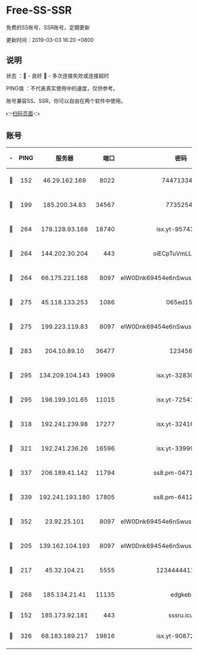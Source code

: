 # Free-SS-SSR

免费的SS账号、SSR账号，定期更新

更新时间：2019-03-03 16:20 +0800

## 说明

状态     ：🙂 - 良好 🙁 - 多次连接失败或连接超时

PING值   ：不代表真实使用中的速度，仅供参考。

账号兼容SS、SSR，你可以自由在两个软件中使用。

👉[扫码页面](https://liesauer.github.io/free-ss-ssr.github.io/)👈

## 账号

|-|PING|服务器|端口|密码|加密方式|区域|
|:----:|:----:|:-----:|-----:|:----:|:----:|:----:|
|🙂|152|46.29.162.169|8022|7447133485|aes-256-cfb|RU|
|🙂|199|185.200.34.83|34567|77352549|aes-256-cfb|US|
|🙂|264|178.128.93.168|18740|isx.yt-95743585|aes-256-cfb|SG|
|🙂|264|144.202.30.204|443|oiECpTuVmLLxk4Ts|aes-256-cfb|US|
|🙂|264|66.175.221.168|8097|eIW0Dnk69454e6nSwuspv9DmS201tQ0D|aes-256-cfb|US|
|🙂|275|45.118.133.253|1086|065ed15a|aes-256-cfb|SG|
|🙂|275|199.223.119.83|8097|eIW0Dnk69454e6nSwuspv9DmS201tQ0D|aes-256-cfb|US|
|🙂|283|204.10.89.10|36477|123456|aes-256-cfb|US|
|🙂|295|134.209.104.143|19909|isx.yt-32830951|aes-256-cfb|SG|
|🙂|295|198.199.101.65|11015|isx.yt-72541934|aes-256-cfb|US|
|🙂|318|192.241.239.98|17277|isx.yt-32416797|aes-256-cfb|US|
|🙂|321|192.241.236.26|16596|isx.yt-33999911|aes-256-cfb|US|
|🙂|337|206.189.41.142|11794|ss8.pm-04714048|aes-256-cfb|SG|
|🙂|339|192.241.193.180|17805|ss8.pm-64125416|aes-256-cfb|US|
|🙂|352|23.92.25.101|8097|eIW0Dnk69454e6nSwuspv9DmS201tQ0D|aes-256-cfb|US|
|🙂|205|139.162.104.193|8097|eIW0Dnk69454e6nSwuspv9DmS201tQ0D|aes-256-cfb|JP|
|🙂|217|45.32.104.21|5555|1234444411111|aes-256-cfb|SG|
|🙂|268|185.134.21.41|11135|edgkeb|aes-256-cfb|GB|
|🙁|152|185.173.92.181|443|sssru.icu|rc4-md5|RU|
|🙁|326|68.183.189.217|19816|isx.yt-90872809|aes-256-cfb|SG|
